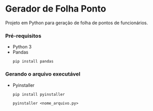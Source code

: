 # Gerador de Folha Ponto
Projeto em Python para geração de folha de pontos de funcionários.

### Pré-requisitos
* Python 3
* Pandas
    ```
    pip install pandas
    ```

### Gerando o arquivo executável
* Pyinstaller
    ```
    pip install pyinstaller
    ```
    
    ```
    pyinstaller <nome_arquivo.py>
    ```
